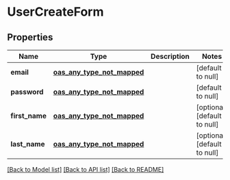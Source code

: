 # UserCreateForm
## Properties

| Name | Type | Description | Notes |
|------------ | ------------- | ------------- | -------------|
| **email** | [**oas_any_type_not_mapped**](.md) |  | [default to null] |
| **password** | [**oas_any_type_not_mapped**](.md) |  | [default to null] |
| **first\_name** | [**oas_any_type_not_mapped**](.md) |  | [optional] [default to null] |
| **last\_name** | [**oas_any_type_not_mapped**](.md) |  | [optional] [default to null] |

[[Back to Model list]](../README.md#documentation-for-models) [[Back to API list]](../README.md#documentation-for-api-endpoints) [[Back to README]](../README.md)

